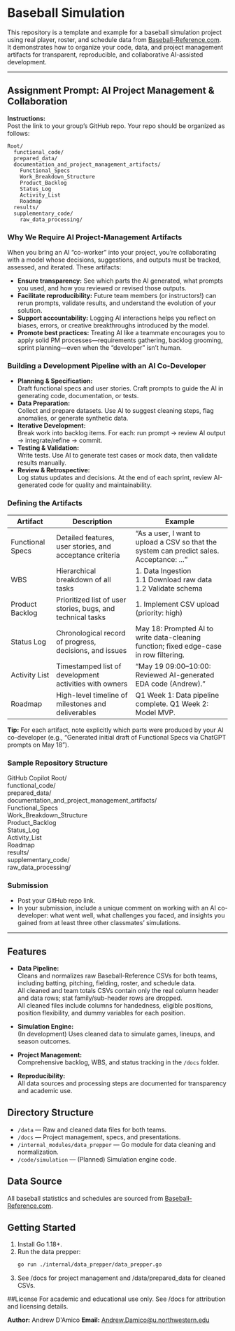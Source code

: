 # Baseball Simulation

This repository is a template and example for a baseball simulation project using real player, roster, and schedule data from [Baseball-Reference.com](https://www.baseball-reference.com/).  
It demonstrates how to organize your code, data, and project management artifacts for transparent, reproducible, and collaborative AI-assisted development.

---

## Assignment Prompt: AI Project Management & Collaboration

**Instructions:**  
Post the link to your group’s GitHub repo. Your repo should be organized as follows:

```
Root/  
  functional_code/  
  prepared_data/  
  documentation_and_project_management_artifacts/  
    Functional_Specs  
    Work_Breakdown_Structure  
    Product_Backlog  
    Status_Log  
    Activity_List  
    Roadmap  
  results/  
  supplementary_code/  
    raw_data_processing/  
```


### Why We Require AI Project-Management Artifacts

When you bring an AI “co-worker” into your project, you’re collaborating with a model whose decisions, suggestions, and outputs must be tracked, assessed, and iterated. These artifacts:

- **Ensure transparency:** See which parts the AI generated, what prompts you used, and how you reviewed or revised those outputs.
- **Facilitate reproducibility:** Future team members (or instructors!) can rerun prompts, validate results, and understand the evolution of your solution.
- **Support accountability:** Logging AI interactions helps you reflect on biases, errors, or creative breakthroughs introduced by the model.
- **Promote best practices:** Treating AI like a teammate encourages you to apply solid PM processes—requirements gathering, backlog grooming, sprint planning—even when the “developer” isn’t human.

### Building a Development Pipeline with an AI Co-Developer

- **Planning & Specification:**  
  Draft functional specs and user stories. Craft prompts to guide the AI in generating code, documentation, or tests.
- **Data Preparation:**  
  Collect and prepare datasets. Use AI to suggest cleaning steps, flag anomalies, or generate synthetic data.
- **Iterative Development:**  
  Break work into backlog items. For each: run prompt → review AI output → integrate/refine → commit.
- **Testing & Validation:**  
  Write tests. Use AI to generate test cases or mock data, then validate results manually.
- **Review & Retrospective:**  
  Log status updates and decisions. At the end of each sprint, review AI-generated code for quality and maintainability.

### Defining the Artifacts

| Artifact         | Description                                                                 | Example                                                                                           |
|------------------|-----------------------------------------------------------------------------|---------------------------------------------------------------------------------------------------|
| Functional Specs | Detailed features, user stories, and acceptance criteria                    | “As a user, I want to upload a CSV so that the system can predict sales. Acceptance: ...”         |
| WBS              | Hierarchical breakdown of all tasks                                         | 1. Data Ingestion<br>1.1 Download raw data<br>1.2 Validate schema                                 |
| Product Backlog  | Prioritized list of user stories, bugs, and technical tasks                 | 1. Implement CSV upload (priority: high)                                                          |
| Status Log       | Chronological record of progress, decisions, and issues                     | May 18: Prompted AI to write data-cleaning function; fixed edge-case in row filtering.            |
| Activity List    | Timestamped list of development activities with owners                      | “May 19 09:00–10:00: Reviewed AI-generated EDA code (Andrew).”                                   |
| Roadmap          | High-level timeline of milestones and deliverables                          | Q1 Week 1: Data pipeline complete. Q1 Week 2: Model MVP.                                          |

**Tip:** For each artifact, note explicitly which parts were produced by your AI co-developer (e.g., “Generated initial draft of Functional Specs via ChatGPT prompts on May 18”).

### Sample Repository Structure


GitHub Copilot
Root/  
  functional_code/  
  prepared_data/  
  documentation_and_project_management_artifacts/  
    Functional_Specs  
    Work_Breakdown_Structure  
    Product_Backlog  
    Status_Log  
    Activity_List  
    Roadmap  
  results/  
  supplementary_code/  
    raw_data_processing/


### Submission

- Post your GitHub repo link.
- In your submission, include a unique comment on working with an AI co-developer: what went well, what challenges you faced, and insights you gained from at least three other classmates’ simulations.

---

## Features

- **Data Pipeline:**  
  Cleans and normalizes raw Baseball-Reference CSVs for both teams, including batting, pitching, fielding, roster, and schedule data.  
  All cleaned and team totals CSVs contain only the real column header and data rows; stat family/sub-header rows are dropped.  
  All cleaned files include columns for handedness, eligible positions, position flexibility, and dummy variables for each position.

- **Simulation Engine:**  
  (In development) Uses cleaned data to simulate games, lineups, and season outcomes.

- **Project Management:**  
  Comprehensive backlog, WBS, and status tracking in the `/docs` folder.

- **Reproducibility:**  
  All data sources and processing steps are documented for transparency and academic use.

## Directory Structure

- `/data` — Raw and cleaned data files for both teams.
- `/docs` — Project management, specs, and presentations.
- `/internal_modules/data_prepper` — Go module for data cleaning and normalization.
- `/code/simulation` — (Planned) Simulation engine code.

## Data Source

All baseball statistics and schedules are sourced from [Baseball-Reference.com](https://www.baseball-reference.com/).

## Getting Started

1. Install Go 1.18+.
2. Run the data prepper:
   ```sh
   go run ./internal/data_prepper/data_prepper.go
   ```
3. See /docs for project management and /data/prepared_data for cleaned CSVs.

##License
For academic and educational use only.
See /docs for attribution and licensing details.

**Author:** Andrew D'Amico
**Email:** Andrew.Damico@u.northwestern.edu

